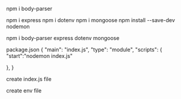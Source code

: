 npm i body-parser

npm i express
npm i dotenv
npm i mongoose
npm install --save-dev nodemon

npm i body-parser express dotenv mongoose

package.json
{
    "main": "index.js",
    "type": "module",
    "scripts": {
        "start":"nodemon index.js"

  },
}


create index.js file

create env file
